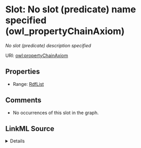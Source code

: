 

# Slot: No slot (predicate) name specified (owl_propertyChainAxiom)


_No slot (predicate) description specified_







URI: [owl:propertyChainAxiom](http://www.w3.org/2002/07/owl#propertyChainAxiom)



<!-- no inheritance hierarchy -->








## Properties

* Range: [RdfList](../classes/RdfList.md)





## Comments

* No occurrences of this slot in the graph.



## LinkML Source

<details>

```yaml
name: owl_propertyChainAxiom
description: No slot (predicate) description specified
title: No slot (predicate) name specified
comments:
- No occurrences of this slot in the graph.
from_schema: fio-kg
rank: 1000
slot_uri: owl:propertyChainAxiom
alias: owl_propertyChainAxiom
union_of:
- '{''domain'': ''owl_ObjectProperty''}'
- '{''domain'': ''rdf_Property''}'
range: rdf_List

```
</details>